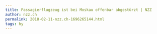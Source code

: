 ```yaml
---
title: Passagierflugzeug ist bei Moskau offenbar abgestürzt | NZZ
author: nzz.ch
permalink: 2018-02-11-nzz.ch-1696265144.html
tags: hy
---
```


